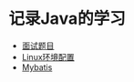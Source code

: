 # 记录Java的学习

- [面试题目](https://github.com/zhiyuan6666/Java/tree/master/%E9%9D%A2%E8%AF%95%E9%A2%98%E7%9B%AE "面试题目")
- [Linux环境配置](https://github.com/zhiyuan6666/Java/blob/master/linux.md "Linux环境配置")
- [Mybatis](https://github.com/zhiyuan6666/Java/blob/master/mybatis.txt "mybatis")
